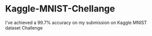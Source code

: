 # Kaggle-MNIST-Chellange
I've achieved a 99.7% accuracy on my submission on Kaggle MNIST dataset Challenge
